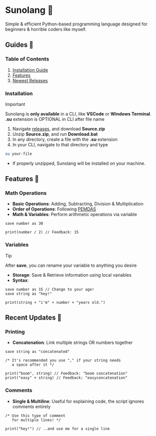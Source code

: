 # Sunolang 🐍
Simple & efficient Python-based programming language designed for beginners & horrible coders like myself.

## Guides 🧾
### Table of Contents
1. [Installation Guide](https://github.com/mr-suno/Sunolang/edit/main/README.md#installation)
2. [Features](https://github.com/mr-suno/Sunolang/edit/main/README.md#features-)
3. [Newest Releases](https://github.com/mr-suno/Sunolang/edit/main/README.md#recent-updates-)

### Installation
> [!IMPORTANT]
> Sunolang is **only available** in a CLI, like **VSCode** or **Windows Terminal**.
> <br>**.su** extension is OPTIONAL in CLI after file name

1. Navigate [releases](), and download **Source.zip**
2. Unzip **Source.zip**, and run **Download.bat**
3. In any directory, create a file with the **.su** extension
4. In your CLI, navigate to that directory and type
```bash
su your-file
```
* If properly unzipped, Sunolang will be installed on your machine.

## Features 🔖
### Math Operations
* **Basic Operations**: Adding, Subtracting, Division & Multiplication
* **Order of Operations**: Following [PEMDAS](https://en.wikipedia.org/wiki/Order_of_operations)
* **Math & Variables**: Perform arithmetic operations via variable
```
save number as 30

print(number / 2) // Feedback: 15
```

### Variables
> [!TIP]
> After **save**, you can rename your variable to anything you desire

* **Storage**: Save & Retrieve information using local variables
* **Syntax**:
```
save number as 15 // Change to your age!
save string as "hey!"

print(string + "i'm" + number + "years old.")
```

## Recent Updates 🚀
### Printing
* **Concatenation**: Link multiple strings OR numbers together
```
save string as "concatenated"

/* It's recommended you use "," if your string needs
   a space after it */

print("boom", string) // Feedback: "boom concatenation"
print("easy" + string) // Feedback: "easyconcatenation"
```

### Comments
* **Single & Multiline**: Useful for explaining code, the script ignores comments entirely
```
/* Use this type of comment
   for multiple lines! */

print("hey!") // ..and use me for a single line
```
